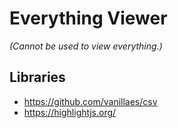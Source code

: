 # Everything Viewer

_(Cannot be used to view everything.)_


## Libraries

* https://github.com/vanillaes/csv
* https://highlightjs.org/
